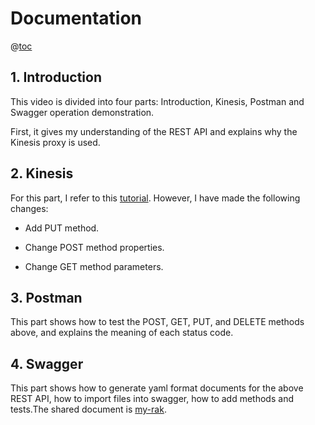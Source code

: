 # Documentation

@[toc](Content)

## 1. Introduction

This video is divided into four parts: Introduction, Kinesis, Postman and Swagger operation demonstration.

First, it gives my understanding of the REST API and explains why the Kinesis proxy is used.

## 2. Kinesis

For this part, I refer to this [tutorial](https://docs.aws.amazon.com/apigateway/latest/developerguide/integrating-api-with-aws-services-kinesis.html). However, I have made the following changes:

- Add PUT method. 

- Change POST method properties. 

- Change GET method parameters.

## 3. Postman

This part shows how to test the POST, GET, PUT, and DELETE methods above, and explains the meaning of each status code.

## 4. Swagger

This part shows how to generate yaml format documents for the above REST API, how to import files into swagger, how to add methods and tests.The shared document is [my-rak](https://app.swaggerhub.com/apis/lwkua007/my-rak/1).